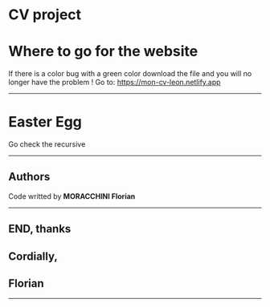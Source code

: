 # CV project

# Where to go for the website

If there is a color bug with a green color download the file and you will no longer have the problem !
Go to: https://mon-cv-leon.netlify.app

------------------------

# Easter Egg

Go check the recursive

------------------------

## Authors

Code writted by **MORACCHINI Florian**

------------------------

## END, thanks

## Cordially,

## Florian

------------------------


